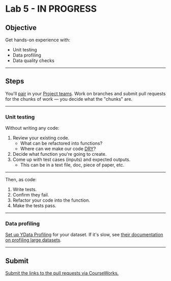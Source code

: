 # Lab 5 - IN PROGRESS

## Objective

Get hands-on experience with:

- Unit testing
- Data profiling
- Data quality checks

---

## Steps

You'll [pair](../docs/pairing.md) in your [Project teams](../docs/project.md#teams). Work on branches and submit pull requests for the chunks of work — you decide what the "chunks" are.

---

### Unit testing

Without writing any code:

1. Review your existing code.
   - What can be refactored into functions?
   - Where can we make our code [DRY](https://dzone.com/articles/is-your-code-dry-or-wet)?
1. Decide what function you're going to create.
1. Come up with test cases (inputs) and expected outputs.
   - This can be in a text file, doc, piece of paper, etc.

---

Then, as code:

1. Write tests.
1. Confirm they fail.
1. Refactor your code into the function.
1. Make the tests pass.

---

### Data profiling

[Set up YData Profiling](../lectures/lecture_05_profiling.ipynb#ydata-profiling) for your dataset. If it's slow, see [their documentation on profiling large datasets](https://docs.profiling.ydata.ai/latest/features/big_data/).

---

## Submit

[Submit the links to the pull requests via CourseWorks.](https://courseworks2.columbia.edu/courses/210480/assignments)
